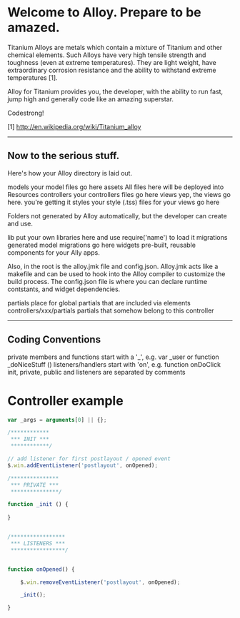 Welcome to Alloy. Prepare to be amazed.
=======================================

Titanium Alloys are metals which contain a mixture of Titanium and other chemical elements. Such Alloys have very high tensile strength and toughness (even at extreme temperatures). They are light weight, have extraordinary corrosion resistance and the ability to withstand extreme temperatures [1].  

Alloy for Titanium provides you, the developer, with the ability to run fast, jump high and generally code like an amazing superstar. 

Codestrong!

[1] http://en.wikipedia.org/wiki/Titanium_alloy

-------------------------
Now to the serious stuff.
-------------------------

Here's how your Alloy directory is laid out.

models              your model files go here
assets              All files here will be deployed into Resources
controllers         your controllers files go here
views               yep, the views go here. you're getting it
styles              your style (.tss) files for your views go here

Folders not generated by Alloy automatically, but the developer can create and use.

lib                 put your own libraries here and use require('name') to load it
migrations			generated model migrations go here
widgets				pre-built, reusable components for your Ally apps. 

Also, in the root is the alloy.jmk file and config.json.  Alloy.jmk acts like a makefile and can be used to hook into the Alloy compiler to customize the build process. The config.json file is where you can declare runtime contstants, and widget dependencies.

partials                    place for global partials that are included via <Require> elements
controllers/xxx/partials    partials that somehow belong to this controller

------------------
Coding Conventions
------------------
private members and functions start with a '_', e.g. var _user or function _doNiceStuff ()
listeners/handlers start with 'on', e.g. function onDoClick
init, private, public and listeners are separated by comments



# Controller example
```javascript
var _args = arguments[0] || {};

/************
 *** INIT ***
 ************/

// add listener for first postlayout / opened event
$.win.addEventListener('postlayout', onOpened);

/***************
 *** PRIVATE ***
 ***************/

function _init () {
	
}


/*****************
 *** LISTENERS ***
 *****************/


function onOpened() {

    $.win.removeEventListener('postlayout', onOpened);

	_init();

}
```
